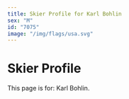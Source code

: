 ```yaml
---
title: Skier Profile for Karl Bohlin
sex: "M"
id: "7075"
image: "/img/flags/usa.svg" 
---
```


# Skier Profile

This page is for: Karl Bohlin.
    